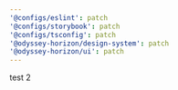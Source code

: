 ```yaml
---
'@configs/eslint': patch
'@configs/storybook': patch
'@configs/tsconfig': patch
'@odyssey-horizon/design-system': patch
'@odyssey-horizon/ui': patch
---
```


test 2

